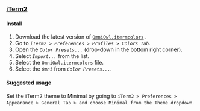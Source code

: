 ### [iTerm2](https://iterm2.com)

#### Install

1. Download the latest version
   of [`OmniOwl.itermcolors`](https://github.com/gabrielmaialva33/iterm-owl-theme/releases/latest/download/OmniOwl.itermcolors)
   .
2. Go to _`iTerm2 > Preferences > Profiles > Colors Tab`_.
3. Open the _`Color Presets...`_ (drop-down in the bottom right corner).
4. Select _`Import...`_ from the list.
5. Select the `OmniOwl.itermcolors` file.
6. Select the _`Omni`_ from _`Color Presets...`_.

#### Suggested usage

Set the iTerm2 theme to Minimal by going
to  `iTerm2 > Preferences > Appearance > General Tab > and choose Minimal from the Theme dropdown`.
